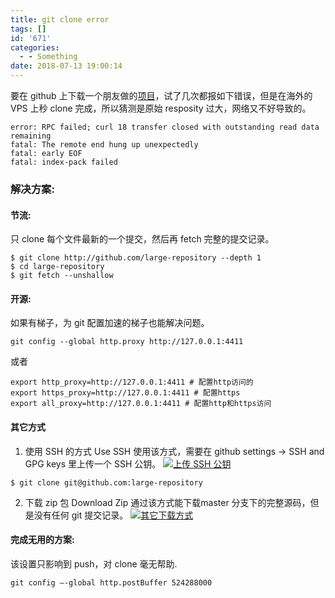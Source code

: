 ```yaml
---
title: git clone error
tags: []
id: '671'
categories:
  - - Something
date: 2018-07-13 19:00:14
---
```


要在 github 上下载一个朋友做的[项目](https://github.com/muxiangqiu/bdf3.git)，试了几次都报如下错误，但是在海外的 VPS 上秒 clone 完成，所以猜测是原始 resposity 过大，网络又不好导致的。

```
error: RPC failed; curl 18 transfer closed with outstanding read data remaining
fatal: The remote end hung up unexpectedly
fatal: early EOF
fatal: index-pack failed
```

### 解决方案:

#### 节流:

只 clone 每个文件最新的一个提交，然后再 fetch 完整的提交记录。

```Shell
$ git clone http://github.com/large-repository --depth 1
$ cd large-repository
$ git fetch --unshallow
```

#### 开源:

如果有梯子，为 git 配置加速的梯子也能解决问题。

```Shell
git config --global http.proxy http://127.0.0.1:4411
```

或者

```Shell
export http_proxy=http://127.0.0.1:4411 # 配置http访问的
export https_proxy=http://127.0.0.1:4411 # 配置https
export all_proxy=http://127.0.0.1:4411 # 配置http和https访问
```

#### 其它方式

1.  使用 SSH 的方式 Use SSH 使用该方式，需要在 github settings -> SSH and GPG keys 里上传一个 SSH 公钥。 [![上传 SSH 公钥](https://i.loli.net/2018/07/13/5b486ae9d8a06.jpg "上传 SSH 公钥")](https://i.loli.net/2018/07/13/5b486ae9d8a06.jpg "上传 SSH 公钥")

```Shell
$ git clone git@github.com:large-repository
```

2.  下载 zip 包 Download Zip 通过该方式能下载master 分支下的完整源码，但是没有任何 git 提交记录。 [![其它下载方式](https://i.loli.net/2018/07/13/5b486a712689c.jpg "其它下载方式")](https://i.loli.net/2018/07/13/5b486a712689c.jpg "其它下载方式")

#### 完成无用的方案:

该设置只影响到 push，对 clone 毫无帮助.

```Shell
git config –-global http.postBuffer 524288000
```
